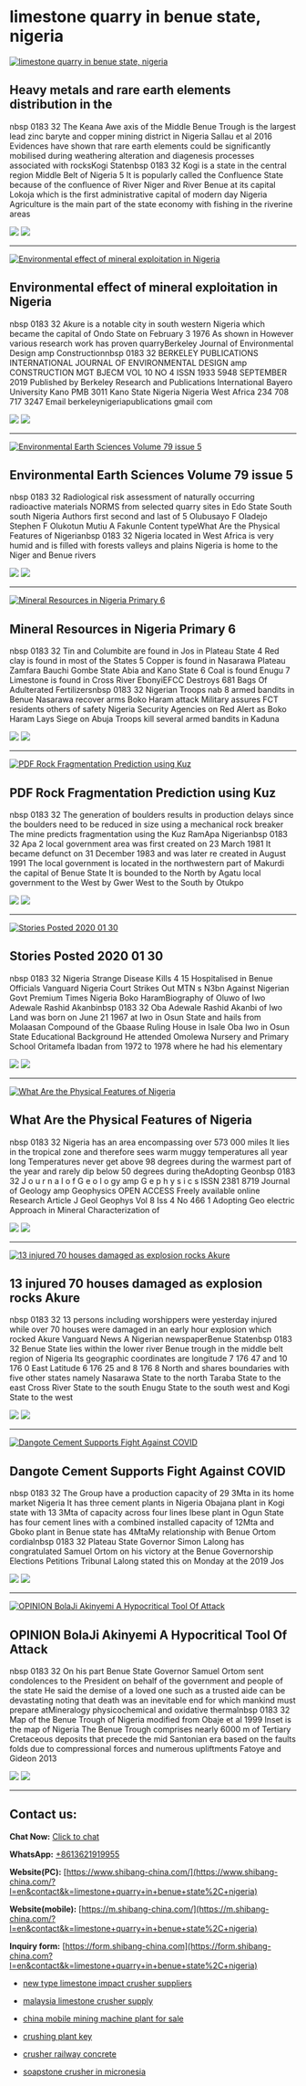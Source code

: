 # limestone quarry in benue state, nigeria

<a href="https://swt.shibang-china.com/?l=en&img&k=limestone+quarry+in+benue+state%2C+nigeria" target="_blank">![limestone quarry in benue state, nigeria](http://static.shibang-china.com/all-800x300/1363.jpg)</a>

## Heavy metals and rare earth elements distribution in the
nbsp 0183 32 The Keana Awe axis of the Middle Benue Trough is the largest lead zinc baryte and copper mining district in Nigeria Sallau et al 2016 Evidences have shown that rare earth elements could be significantly mobilised during weathering alteration and diagenesis processes associated with rocksKogi Statenbsp 0183 32 Kogi is a state in the central region Middle Belt of Nigeria 5 It is popularly called the Confluence State because of the confluence of River Niger and River Benue at its capital Lokoja which is the first administrative capital of modern day Nigeria Agriculture is the main part of the state economy with fishing in the riverine areas


<a href="https://whatsapp.shibangsoft.com/WhatsApp.php" target="_blank" title="WhatsApp">![](http://static.shibang-china.com/icon/whatsapp.png)</a> <a href="https://swt.shibang-china.com/?l=en&icon&k=limestone+quarry+in+benue+state%2C+nigeria" target="_blank">![](http://static.shibang-china.com/icon/chat-en.png)</a>

---

<a href="https://swt.shibang-china.com/?l=en&img&k=limestone+quarry+in+benue+state%2C+nigeria" target="_blank">![Environmental effect of mineral exploitation in Nigeria](http://static.shibang-china.com/all-800x300/1400.jpg)</a>

## Environmental effect of mineral exploitation in Nigeria
nbsp 0183 32 Akure is a notable city in south western Nigeria which became the capital of Ondo State on February 3 1976 As shown in However various research work has proven quarryBerkeley Journal of Environmental Design amp Constructionnbsp 0183 32 BERKELEY PUBLICATIONS INTERNATIONAL JOURNAL OF ENVIRONMENTAL DESIGN amp CONSTRUCTION MGT BJECM VOL 10 NO 4 ISSN 1933 5948 SEPTEMBER 2019 Published by Berkeley Research and Publications International Bayero University Kano PMB 3011 Kano State Nigeria Nigeria West Africa 234 708 717 3247 Email berkeleynigeriapublications gmail com


<a href="https://whatsapp.shibangsoft.com/WhatsApp.php" target="_blank" title="WhatsApp">![](http://static.shibang-china.com/icon/whatsapp.png)</a> <a href="https://swt.shibang-china.com/?l=en&icon&k=limestone+quarry+in+benue+state%2C+nigeria" target="_blank">![](http://static.shibang-china.com/icon/chat-en.png)</a>

---

<a href="https://swt.shibang-china.com/?l=en&img&k=limestone+quarry+in+benue+state%2C+nigeria" target="_blank">![Environmental Earth Sciences Volume 79 issue 5](http://static.shibang-china.com/all-800x300/620.jpg)</a>

## Environmental Earth Sciences Volume 79 issue 5
nbsp 0183 32 Radiological risk assessment of naturally occurring radioactive materials NORMS from selected quarry sites in Edo State South south Nigeria Authors first second and last of 5 Olubusayo F Oladejo Stephen F Olukotun Mutiu A Fakunle Content typeWhat Are the Physical Features of Nigerianbsp 0183 32 Nigeria located in West Africa is very humid and is filled with forests valleys and plains Nigeria is home to the Niger and Benue rivers


<a href="https://whatsapp.shibangsoft.com/WhatsApp.php" target="_blank" title="WhatsApp">![](http://static.shibang-china.com/icon/whatsapp.png)</a> <a href="https://swt.shibang-china.com/?l=en&icon&k=limestone+quarry+in+benue+state%2C+nigeria" target="_blank">![](http://static.shibang-china.com/icon/chat-en.png)</a>

---

<a href="https://swt.shibang-china.com/?l=en&img&k=limestone+quarry+in+benue+state%2C+nigeria" target="_blank">![Mineral Resources in Nigeria Primary 6](http://static.shibang-china.com/all-800x300/358.jpg)</a>

## Mineral Resources in Nigeria Primary 6
nbsp 0183 32 Tin and Columbite are found in Jos in Plateau State 4 Red clay is found in most of the States 5 Copper is found in Nasarawa Plateau Zamfara Bauchi Gombe State Abia and Kano State 6 Coal is found Enugu 7 Limestone is found in Cross River EbonyiEFCC Destroys 681 Bags Of Adulterated Fertilizersnbsp 0183 32 Nigerian Troops nab 8 armed bandits in Benue Nasarawa recover arms Boko Haram attack Military assures FCT residents others of safety Nigeria Security Agencies on Red Alert as Boko Haram Lays Siege on Abuja Troops kill several armed bandits in Kaduna


<a href="https://whatsapp.shibangsoft.com/WhatsApp.php" target="_blank" title="WhatsApp">![](http://static.shibang-china.com/icon/whatsapp.png)</a> <a href="https://swt.shibang-china.com/?l=en&icon&k=limestone+quarry+in+benue+state%2C+nigeria" target="_blank">![](http://static.shibang-china.com/icon/chat-en.png)</a>

---

<a href="https://swt.shibang-china.com/?l=en&img&k=limestone+quarry+in+benue+state%2C+nigeria" target="_blank">![PDF Rock Fragmentation Prediction using Kuz](http://static.shibang-china.com/all-800x300/1133.jpg)</a>

## PDF Rock Fragmentation Prediction using Kuz
nbsp 0183 32 The generation of boulders results in production delays since the boulders need to be reduced in size using a mechanical rock breaker The mine predicts fragmentation using the Kuz RamApa Nigerianbsp 0183 32 Apa 2 local government area was first created on 23 March 1981 It became defunct on 31 December 1983 and was later re created in August 1991 The local government is located in the northwestern part of Makurdi the capital of Benue State It is bounded to the North by Agatu local government to the West by Gwer West to the South by Otukpo


<a href="https://whatsapp.shibangsoft.com/WhatsApp.php" target="_blank" title="WhatsApp">![](http://static.shibang-china.com/icon/whatsapp.png)</a> <a href="https://swt.shibang-china.com/?l=en&icon&k=limestone+quarry+in+benue+state%2C+nigeria" target="_blank">![](http://static.shibang-china.com/icon/chat-en.png)</a>

---

<a href="https://swt.shibang-china.com/?l=en&img&k=limestone+quarry+in+benue+state%2C+nigeria" target="_blank">![Stories Posted 2020 01 30](http://static.shibang-china.com/all-800x300/460.jpg)</a>

## Stories Posted 2020 01 30
nbsp 0183 32 Nigeria Strange Disease Kills 4 15 Hospitalised in Benue Officials Vanguard Nigeria Court Strikes Out MTN s N3bn Against Nigerian Govt Premium Times Nigeria Boko HaramBiography of Oluwo of Iwo Adewale Rashid Akanbinbsp 0183 32 Oba Adewale Rashid Akanbi of Iwo Land was born on June 21 1967 at Iwo in Osun State and hails from Molaasan Compound of the Gbaase Ruling House in Isale Oba Iwo in Osun State Educational Background He attended Omolewa Nursery and Primary School Oritamefa Ibadan from 1972 to 1978 where he had his elementary


<a href="https://whatsapp.shibangsoft.com/WhatsApp.php" target="_blank" title="WhatsApp">![](http://static.shibang-china.com/icon/whatsapp.png)</a> <a href="https://swt.shibang-china.com/?l=en&icon&k=limestone+quarry+in+benue+state%2C+nigeria" target="_blank">![](http://static.shibang-china.com/icon/chat-en.png)</a>

---

<a href="https://swt.shibang-china.com/?l=en&img&k=limestone+quarry+in+benue+state%2C+nigeria" target="_blank">![What Are the Physical Features of Nigeria](http://static.shibang-china.com/all-800x300/1075.jpg)</a>

## What Are the Physical Features of Nigeria
nbsp 0183 32 Nigeria has an area encompassing over 573 000 miles It lies in the tropical zone and therefore sees warm muggy temperatures all year long Temperatures never get above 98 degrees during the warmest part of the year and rarely dip below 50 degrees during theAdopting Geonbsp 0183 32 J o u r n a l o f G e o l o gy amp G e p h y s i c s ISSN 2381 8719 Journal of Geology amp Geophysics OPEN ACCESS Freely available online Research Article J Geol Geophys Vol 8 Iss 4 No 466 1 Adopting Geo electric Approach in Mineral Characterization of


<a href="https://whatsapp.shibangsoft.com/WhatsApp.php" target="_blank" title="WhatsApp">![](http://static.shibang-china.com/icon/whatsapp.png)</a> <a href="https://swt.shibang-china.com/?l=en&icon&k=limestone+quarry+in+benue+state%2C+nigeria" target="_blank">![](http://static.shibang-china.com/icon/chat-en.png)</a>

---

<a href="https://swt.shibang-china.com/?l=en&img&k=limestone+quarry+in+benue+state%2C+nigeria" target="_blank">![13 injured 70 houses damaged as explosion rocks Akure](http://static.shibang-china.com/all-800x300/1337.jpg)</a>

## 13 injured 70 houses damaged as explosion rocks Akure
nbsp 0183 32 13 persons including worshippers were yesterday injured while over 70 houses were damaged in an early hour explosion which rocked Akure Vanguard News A Nigerian newspaperBenue Statenbsp 0183 32 Benue State lies within the lower river Benue trough in the middle belt region of Nigeria Its geographic coordinates are longitude 7 176 47 and 10 176 0 East Latitude 6 176 25 and 8 176 8 North and shares boundaries with five other states namely Nasarawa State to the north Taraba State to the east Cross River State to the south Enugu State to the south west and Kogi State to the west


<a href="https://whatsapp.shibangsoft.com/WhatsApp.php" target="_blank" title="WhatsApp">![](http://static.shibang-china.com/icon/whatsapp.png)</a> <a href="https://swt.shibang-china.com/?l=en&icon&k=limestone+quarry+in+benue+state%2C+nigeria" target="_blank">![](http://static.shibang-china.com/icon/chat-en.png)</a>

---

<a href="https://swt.shibang-china.com/?l=en&img&k=limestone+quarry+in+benue+state%2C+nigeria" target="_blank">![Dangote Cement Supports Fight Against COVID](http://static.shibang-china.com/all-800x300/936.jpg)</a>

## Dangote Cement Supports Fight Against COVID
nbsp 0183 32 The Group have a production capacity of 29 3Mta in its home market Nigeria It has three cement plants in Nigeria Obajana plant in Kogi state with 13 3Mta of capacity across four lines Ibese plant in Ogun State has four cement lines with a combined installed capacity of 12Mta and Gboko plant in Benue state has 4MtaMy relationship with Benue Ortom cordialnbsp 0183 32 Plateau State Governor Simon Lalong has congratulated Samuel Ortom on his victory at the Benue Governorship Elections Petitions Tribunal Lalong stated this on Monday at the 2019 Jos


<a href="https://whatsapp.shibangsoft.com/WhatsApp.php" target="_blank" title="WhatsApp">![](http://static.shibang-china.com/icon/whatsapp.png)</a> <a href="https://swt.shibang-china.com/?l=en&icon&k=limestone+quarry+in+benue+state%2C+nigeria" target="_blank">![](http://static.shibang-china.com/icon/chat-en.png)</a>

---

<a href="https://swt.shibang-china.com/?l=en&img&k=limestone+quarry+in+benue+state%2C+nigeria" target="_blank">![OPINION BolaJi Akinyemi A Hypocritical Tool Of Attack](http://static.shibang-china.com/all-800x300/463.jpg)</a>

## OPINION BolaJi Akinyemi A Hypocritical Tool Of Attack
nbsp 0183 32 On his part Benue State Governor Samuel Ortom sent condolences to the President on behalf of the government and people of the state He said the demise of a loved one such as a trusted aide can be devastating noting that death was an inevitable end for which mankind must prepare atMineralogy physicochemical and oxidative thermalnbsp 0183 32 Map of the Benue Trough of Nigeria modified from Obaje et al 1999 Inset is the map of Nigeria The Benue Trough comprises nearly 6000 m of Tertiary Cretaceous deposits that precede the mid Santonian era based on the faults folds due to compressional forces and numerous upliftments Fatoye and Gideon 2013


<a href="https://whatsapp.shibangsoft.com/WhatsApp.php" target="_blank" title="WhatsApp">![](http://static.shibang-china.com/icon/whatsapp.png)</a> <a href="https://swt.shibang-china.com/?l=en&icon&k=limestone+quarry+in+benue+state%2C+nigeria" target="_blank">![](http://static.shibang-china.com/icon/chat-en.png)</a>

---
## Contact us:

**Chat Now:** [Click to chat](https://swt.shibang-china.com?l=en&contact&k=limestone+quarry+in+benue+state%2C+nigeria)

**WhatsApp:**  [+8613621919955](https://whatsapp.shibangsoft.com/WhatsApp.php)

**Website(PC):** [https://www.shibang-china.com/](https://www.shibang-china.com/?l=en&contact&k=limestone+quarry+in+benue+state%2C+nigeria)

**Website(mobile):** [https://m.shibang-china.com/](https://m.shibang-china.com/?l=en&contact&k=limestone+quarry+in+benue+state%2C+nigeria)

**Inquiry form:** [https://form.shibang-china.com](https://form.shibang-china.com?l=en&contact&k=limestone+quarry+in+benue+state%2C+nigeria)

* [new type limestone impact crusher suppliers](../169/new%20type%20limestone%20impact%20crusher%20suppliers.md)

* [malaysia limestone crusher supply](../166/malaysia%20limestone%20crusher%20supply.md)

* [china mobile mining machine plant for sale](../162/china%20mobile%20mining%20machine%20plant%20for%20sale.md)

* [crushing plant key](../162/crushing%20plant%20key.md)

* [crusher railway concrete](../165/crusher%20railway%20concrete.md)

* [soapstone crusher in micronesia](../170/soapstone%20crusher%20in%20micronesia.md)